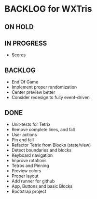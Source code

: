 # BACKLOG for WXTris


## ON HOLD

## IN PROGRESS
* Scores

## BACKLOG
* End Of Game
* Implement proper randomization
* Center preview better
* Consider redesign to fully event-driven

## DONE
* Unit-tests for Tetrix
* Remove complete lines, and fall
* User actions
* Pin and fall
* Refactor Tetrix from Blocks (state/view)
* Detect boundaries and blocks
* Keyboard navigation
* Improve rotations
* Tetros and Pinning
* Preview colors
* Proper layout
* Add runner for github
* App, Buttons and basic Blocks
* Bootstrap project